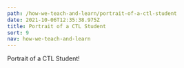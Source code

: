 ```yaml
---
path: /how-we-teach-and-learn/portrait-of-a-ctl-student
date: 2021-10-06T12:35:38.975Z
title: Portrait of a CTL Student
sort: 9
nav: how-we-teach-and-learn
---
```


Portrait of a CTL Student!

